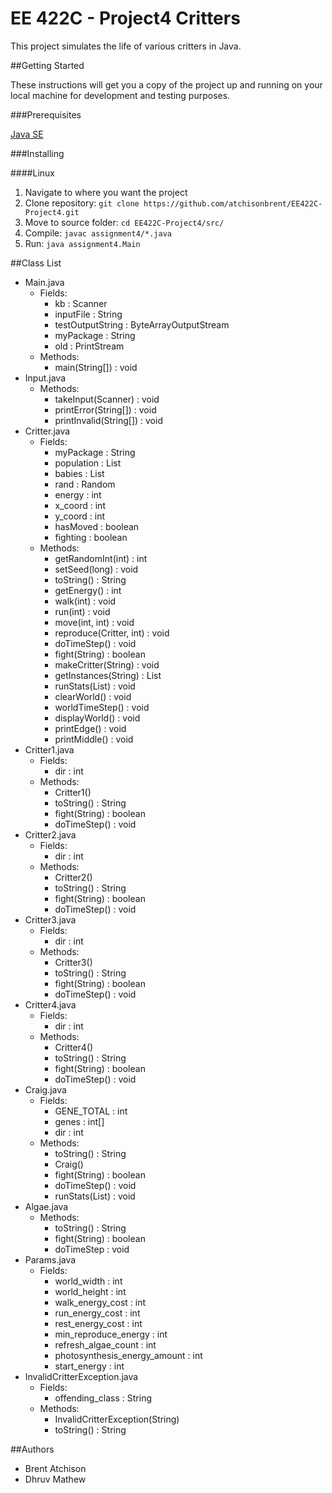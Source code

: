 # EE 422C - Project4 Critters

This project simulates the life of various critters in Java.

##Getting Started

These instructions will get you a copy of the project up and running on your local machine for development and testing purposes.

###Prerequisites

[Java SE](http://www.oracle.com/technetwork/java/javase/downloads/index.html)

###Installing

####Linux

1. Navigate to where you want the project
2. Clone repository: `git clone https://github.com/atchisonbrent/EE422C-Project4.git`
3. Move to source folder: `cd EE422C-Project4/src/`
4. Compile: `javac assignment4/*.java`
5. Run: `java assignment4.Main`

##Class List

* Main.java
  * Fields:
    * kb : Scanner
    * inputFile : String
    * testOutputString : ByteArrayOutputStream
    * myPackage : String
    * old : PrintStream
  * Methods:
    * main(String[]) : void
* Input.java
  * Methods:
    * takeInput(Scanner) : void
    * printError(String[]) : void
    * printInvalid(String[]) : void
* Critter.java
  * Fields:
    * myPackage : String
    * population : List<Critter>
    * babies : List<Critter>
    * rand : Random
    * energy : int
    * x_coord : int
    * y_coord : int
    * hasMoved : boolean
    * fighting : boolean
  * Methods:
    * getRandomInt(int) : int
    * setSeed(long) : void
    * toString() : String
    * getEnergy() : int
    * walk(int) : void
    * run(int) : void
    * move(int, int) : void
    * reproduce(Critter, int) : void
    * doTimeStep() : void
    * fight(String) : boolean
    * makeCritter(String) : void
    * getInstances(String) : List<Critter>
    * runStats(List<Critter>) : void
    * clearWorld() : void
    * worldTimeStep() : void
    * displayWorld() : void
    * printEdge() : void
    * printMiddle() : void
* Critter1.java
  * Fields:
    * dir : int
  * Methods:
    * Critter1()
    * toString() : String
    * fight(String) : boolean
    * doTimeStep() : void
* Critter2.java
  * Fields:
    * dir : int
  * Methods:
    * Critter2()
    * toString() : String
    * fight(String) : boolean
    * doTimeStep() : void
* Critter3.java
  * Fields:
    * dir : int
  * Methods:
    * Critter3()
    * toString() : String
    * fight(String) : boolean
    * doTimeStep() : void
* Critter4.java
  * Fields:
    * dir : int
  * Methods:
    * Critter4()
    * toString() : String
    * fight(String) : boolean
    * doTimeStep() : void
* Craig.java
  * Fields:
    * GENE_TOTAL : int
    * genes : int[]
    * dir : int
  * Methods:
    * toString() : String
    * Craig()
    * fight(String) : boolean
    * doTimeStep() : void
    * runStats(List<Critter>) : void
* Algae.java
  * Methods:
    * toString() : String
    * fight(String) : boolean
    * doTimeStep : void
* Params.java
  * Fields:
    * world_width : int
    * world_height : int
    * walk_energy_cost : int
    * run_energy_cost : int
    * rest_energy_cost : int
    * min_reproduce_energy : int
    * refresh_algae_count : int
    * photosynthesis_energy_amount : int
    * start_energy : int
* InvalidCritterException.java
  * Fields:
    * offending_class : String
  * Methods:
    * InvalidCritterException(String)
    * toString() : String

##Authors

* Brent Atchison
* Dhruv Mathew
